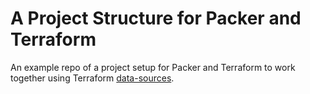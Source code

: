 A Project Structure for Packer and Terraform
===

An example repo of a project setup for Packer and Terraform to work together using Terraform [data-sources](https://www.terraform.io/docs/configuration/data-sources.html).
